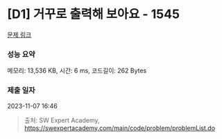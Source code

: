 # [D1] 거꾸로 출력해 보아요 - 1545 

[문제 링크](https://swexpertacademy.com/main/code/problem/problemDetail.do?contestProbId=AV2gbY0qAAQBBAS0) 

### 성능 요약

메모리: 13,536 KB, 시간: 6 ms, 코드길이: 262 Bytes

### 제출 일자

2023-11-07 16:46



> 출처: SW Expert Academy, https://swexpertacademy.com/main/code/problem/problemList.do